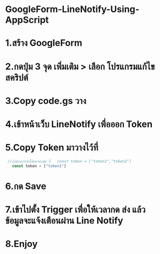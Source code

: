 # GoogleForm-LineNotify-Using-AppScript

# 1.สร้าง GoogleForm 
# 2.กดปุ่ม 3 จุด เพิ่มเติม > เลือก โปรแกรมแก้ไขสคริปต์
# 3.Copy code.gs วาง 
# 4.เข้าหน้าเว็บ LineNotify เพื่อออก Token 
# 5.Copy Token มาวางไว้ที่
 ```javascript
  //ถ้าต้องการส่งได้หลายกลุ่ม ก็   const token = ["token1","token2"]
    const token = ["token1"]
 ```
# 6.กด Save 
# 7.เข้าไปตั้ง Trigger เพื่อให้เวลากด ส่ง แล้ว ข้อมูลจะแจ้งเตือนผ่าน Line Notify
# 8.Enjoy
